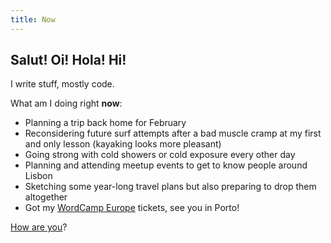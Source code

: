 ```yaml
---
title: Now
---
```


## Salut! Oi! Hola! Hi!

I write stuff, mostly code.

What am I doing right **now**:

- Planning a trip back home for February
- Reconsidering future surf attempts after a bad muscle cramp at my first and only lesson (kayaking looks more pleasant)
- Going strong with cold showers or cold exposure every other day
- Planning and attending meetup events to get to know people around Lisbon
- Sketching some year-long travel plans but also preparing to drop them altogether
- Got my [WordCamp Europe](https://europe.wordcamp.org/2022/) tickets, see you in Porto!

[How are you](mailto:vlad@nsu.ro?subject=Hey%2C%20I%20am%20...)?
